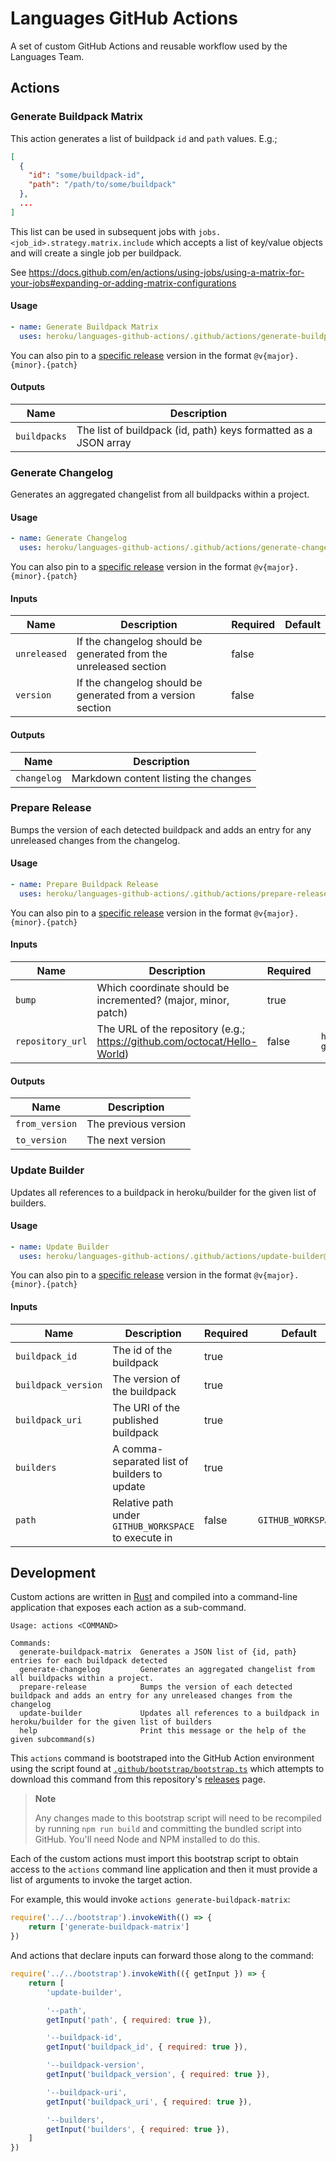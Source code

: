 # Languages GitHub Actions

A set of custom GitHub Actions and reusable workflow used by the Languages Team.

## Actions

### Generate Buildpack Matrix

This action generates a list of buildpack `id` and `path` values.  E.g.;

```json
[
  {
    "id": "some/buildpack-id",
    "path": "/path/to/some/buildpack"
  },
  ...
]
```

This list can be used in subsequent jobs with `jobs.<job_id>.strategy.matrix.include`
which accepts a list of key/value objects and will create a single job per buildpack.

See https://docs.github.com/en/actions/using-jobs/using-a-matrix-for-your-jobs#expanding-or-adding-matrix-configurations

#### Usage

```yaml
- name: Generate Buildpack Matrix
  uses: heroku/languages-github-actions/.github/actions/generate-buildpack-matrix@main
```

You can also pin to a [specific release](/releases) version in the format `@v{major}.{minor}.{patch}`

#### Outputs

| Name         | Description                                                     |
|--------------|-----------------------------------------------------------------|
| `buildpacks` | The list of buildpack (id, path) keys formatted as a JSON array |

### Generate Changelog

Generates an aggregated changelist from all buildpacks within a project.

#### Usage

```yaml
- name: Generate Changelog
  uses: heroku/languages-github-actions/.github/actions/generate-changelog@main
```

You can also pin to a [specific release](/releases) version in the format `@v{major}.{minor}.{patch}`

#### Inputs

| Name         | Description                                                      | Required | Default |
|--------------|------------------------------------------------------------------|----------|---------|
| `unreleased` | If the changelog should be generated from the unreleased section | false    |         |
| `version`    | If the changelog should be generated from a version section      | false    |         |

#### Outputs

| Name        | Description                          |
|-------------|--------------------------------------|
| `changelog` | Markdown content listing the changes |

### Prepare Release

Bumps the version of each detected buildpack and adds an entry for any unreleased changes from the changelog.

#### Usage

```yaml
- name: Prepare Buildpack Release
  uses: heroku/languages-github-actions/.github/actions/prepare-release@main
```

You can also pin to a [specific release](/releases) version in the format `@v{major}.{minor}.{patch}`

#### Inputs

| Name             | Description                                                              | Required | Default                                       |
|------------------|--------------------------------------------------------------------------|----------|-----------------------------------------------|
| `bump`           | Which coordinate should be incremented? (major, minor, patch)            | true     |                                               |
| `repository_url` | The URL of the repository (e.g.; https://github.com/octocat/Hello-World) | false    | `https://github.com/${{ github.repository }}` |

#### Outputs

| Name           | Description          |
|----------------|----------------------|
| `from_version` | The previous version |
| `to_version`   | The next version     |

### Update Builder

Updates all references to a buildpack in heroku/builder for the given list of builders.

#### Usage

```yaml
- name: Update Builder
  uses: heroku/languages-github-actions/.github/actions/update-builder@main
```

You can also pin to a [specific release](/releases) version in the format `@v{major}.{minor}.{patch}`

#### Inputs

| Name                | Description                                          | Required | Default            |
|---------------------|------------------------------------------------------|----------|--------------------|
| `buildpack_id`      | The id of the buildpack                              | true     |                    |
| `buildpack_version` | The version of the buildpack                         | true     |                    |
| `buildpack_uri`     | The URI of the published buildpack                   | true     |                    |
| `builders`          | A comma-separated list of builders to update         | true     |                    | 
| `path`              | Relative path under `GITHUB_WORKSPACE` to execute in | false    | `GITHUB_WORKSPACE` |

## Development

Custom actions are written in [Rust](https://www.rust-lang.org/) and compiled into a command-line application that
exposes each action as a sub-command.

```shell
Usage: actions <COMMAND>

Commands:
  generate-buildpack-matrix  Generates a JSON list of {id, path} entries for each buildpack detected
  generate-changelog         Generates an aggregated changelist from all buildpacks within a project.
  prepare-release            Bumps the version of each detected buildpack and adds an entry for any unreleased changes from the changelog
  update-builder             Updates all references to a buildpack in heroku/builder for the given list of builders
  help                       Print this message or the help of the given subcommand(s)
```

This `actions` command is bootstraped into the GitHub Action environment using the script found at 
[`.github/bootstrap/bootstrap.ts`](.github/bootstrap/bootstrap.ts) which attempts to download this command from this
repository's [releases](/releases) page.

> **Note** 
> 
> Any changes made to this bootstrap script will need to be recompiled by running `npm run build` and committing the bundled 
> script into GitHub. You'll need Node and NPM installed to do this.

Each of the custom actions must import this bootstrap script to obtain access to the `actions` command line application and 
then it must provide a list of arguments to invoke the target action.  

For example, this would invoke `actions generate-buildpack-matrix`:

```javascript
require('../../bootstrap').invokeWith(() => {
    return ['generate-buildpack-matrix']
})
```

And actions that declare inputs can forward those along to the command:

```javascript
require('../../bootstrap').invokeWith(({ getInput }) => {
    return [
        'update-builder',

        '--path',
        getInput('path', { required: true }),

        '--buildpack-id',
        getInput('buildpack_id', { required: true }),

        '--buildpack-version',
        getInput('buildpack_version', { required: true }),

        '--buildpack-uri',
        getInput('buildpack_uri', { required: true }),

        '--builders',
        getInput('builders', { required: true }),
    ]
})
```
